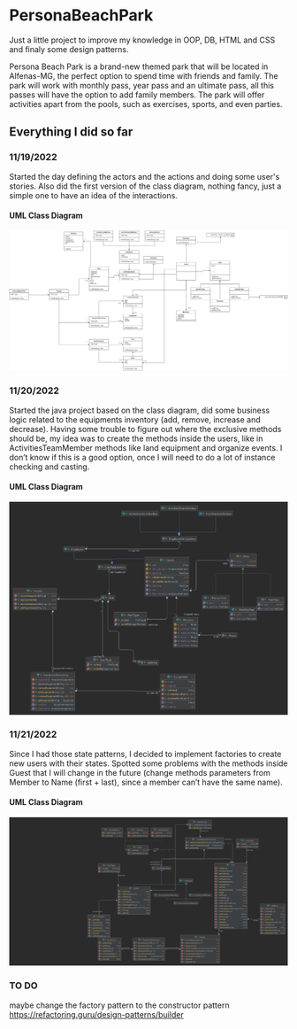 # PersonaBeachPark

Just a little project to improve my knowledge in OOP, DB, HTML and CSS and finaly some design patterns.

Persona Beach Park is a brand-new themed park that will be located in Alfenas-MG, the perfect option to spend time with friends and family. The park will work with monthly pass, year pass and an ultimate pass, all this passes will have the option to add family members. The park will offer activities apart from the pools, such as exercises, sports, and even parties. 

## Everything I did so far

### 11/19/2022

Started the day defining the actors and the actions and doing some user's stories. Also did the first version of the class diagram, nothing fancy, just a simple one to have an idea of the interactions.

#### UML Class Diagram

<p align="center">
  <img src="UML_Diagrams/Version1/PesonaBeachPark.drawio.png" alt="UML Class Diagram">
</p>

### 11/20/2022

Started the java project based on the class diagram, did some business logic related to the equipments inventory (add, remove, increase and decrease). Having some trouble to figure out where the exclusive methods should be, my idea was to create the methods inside the users, like in ActivitiesTeamMember methods like land equipment and organize events. I don’t know if this is a good option, once I will need to do a lot of instance checking and casting.

#### UML Class Diagram

<p align="center">
  <img src="UML_Diagrams/version2/personaBeachPark.png" alt="UML Class Diagram">
</p>
 
### 11/21/2022

Since I had those state patterns, I decided to implement factories to create new users with their states. Spotted some problems with the methods inside Guest that I will change in the future (change methods parameters from Member to Name (first + last), since a member can’t have the same name). 

#### UML Class Diagram

<p align="center">
  <img src="UML_Diagrams/version3/personaBeachPark3.png" alt="UML Class Diagram">
</p>



### TO DO

maybe change the factory pattern to the constructor pattern https://refactoring.guru/design-patterns/builder
